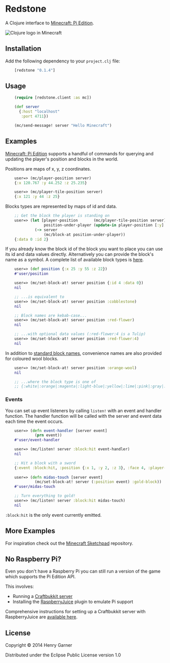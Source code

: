 # Redstone

A Clojure interface to [Minecraft: Pi Edition](http://pi.minecraft.net/).

![Clojure logo in Minecraft](https://raw.githubusercontent.com/henrygarner/redstone/master/doc/images/clojure-logo.png)

## Installation

Add the following dependency to your `project.clj` file:

```clojure
    [redstone "0.1.4"]
```

## Usage

```clojure
    (require [redstone.client :as mc])

    (def server
      {:host "localhost"
       :port 4711})

    (mc/send-message! server "Hello Minecraft")
```

## Examples

[Minecraft: Pi Edition](http://pi.minecraft.net/) supports a handful of commands for querying and updating the player's position and blocks in the world.

Positions are maps of x, y, z coordinates.

```clojure
    user=> (mc/player-position server)
	{:x 120.767 :y 44.252 :z 25.235}

    user=> (mc/player-tile-position server)
	{:x 121 :y 44 :z 25}
```

Blocks types are represented by maps of id and data.

```clojure
    ;; Get the block the player is standing on
    user=> (let [player-position       (mc/player-tile-position server)
                 position-under-player (update-in player-position [:y] dec)]
             (-> server
			     (mc/block-at position-under-player))
    {:data 0 :id 2}
```

If you already know the block id of the block you want to place you can use its id and data values directly. Alternatively you can provide the block's name as a symbol. A complete list of available block types is [here](http://minecraft.gamepedia.com/Data_values/Block_IDs).

```clojure
    user=> (def position {:x 25 :y 55 :z 22})
	#'user/position

    user=> (mc/set-block-at! server position {:id 4 :data 0})
	nil

    ;; ...is equivalent to
	user=> (mc/set-block-at! server position :cobblestone)
	nil

	;; Block names are kebab-case...
	user=> (mc/set-block-at! server position :red-flower)
	nil

	;; ...with optional data values (:red-flower:4 is a Tulip)
	user=> (mc/set-block-at! server position :red-flower:4)
	nil
```

In addition to [standard block names](http://minecraft.gamepedia.com/Data_values/Block_IDs), convenience names are also provided for coloured wool blocks.

```clojure
    user=> (mc/set-block-at! server position :orange-wool)
	nil

    ;; ...where the block type is one of
	;; {:white|:orange|:magenta|:light-blue|:yellow|:lime|:pink|:gray|:light-gray|:cyan|:purple|:blue|:brown|:green|:red|:black}-wool
```

### Events

You can set up event listeners by calling `listen!` with an event and handler function. The handler function will be called with the server and event data each time the event occurs.

```clojure
    user=> (defn event-handler [server event]
             (prn event))
    #'user/event-handler

    user=> (mc/listen! server :block:hit event-handler)
    nil

    ;; Hit a block with a sword
	{:event :block:hit, :position {:x 1, :y 2, :z 3}, :face 4, :player-id 10}
	
	user=> (defn midas-touch [server event]
	         (mc/set-block-at! server (:position event) :gold-block))
	#'user/midas-touch

    ;; Turn everything to gold!
	user=> (mc/listen! server :block:hit midas-touch)
	nil
```

`:block:hit` is the only event currently emitted.

## More Examples

For inspiration check out the [Minecraft Sketchpad](https://github.com/henrygarner/minecraft-sketchpad) repository.


## No Raspberry Pi?

Even you don't have a Raspberry Pi you can still run a version of the game which supports the Pi Edition API.

This involves:

* Running a [Craftbukkit server](http://dl.bukkit.org/)
* Installing the [RaspberryJuice](http://dev.bukkit.org/bukkit-plugins/raspberryjuice/) plugin to emulate Pi support

Comprehensive instructions for setting up a Craftbukkit server with RaspberryJuice are [available here](http://blog.lostbearlabs.com/2013/04/25/using-the-minecraft-api-without-a-raspberry-pi-craftbukkit-and-raspberryjuice/).

## License

Copyright © 2014 Henry Garner

Distributed under the Eclipse Public License version 1.0
